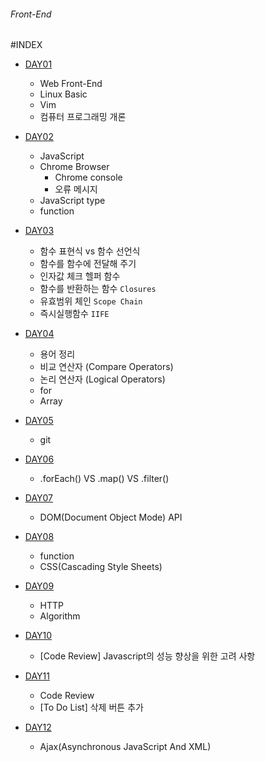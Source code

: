 ###### Front-End

#INDEX

- [DAY01](./DAY01/README.md)
	- Web Front-End
	- Linux Basic
	- Vim
	- 컴퓨터 프로그래밍 개론

- [DAY02](./DAY02/README.md)
	- JavaScript
	- Chrome Browser 
		- Chrome console
		- 오류 메시지
	- JavaScript type
	- function

- [DAY03](./DAY03/README.md)
	- 함수 표현식 vs 함수 선언식
	- 함수를 함수에 전달해 주기
	- 인자값 체크 헬퍼 함수
	- 함수를 반환하는 함수 `Closures`
	- 유효범위 체인 `Scope Chain`
	- 즉시실행함수 `IIFE`
	
- [DAY04](./DAY04/README.md)
	- 용어 정리
	- 비교 연산자 (Compare Operators)
	- 논리 연산자 (Logical Operators)
	- for
	- Array

- [DAY05](./DAY05/README.md)
	- git

- [DAY06](./DAY06/README.md)
	- .forEach() VS .map() VS .filter()

- [DAY07](./DAY07/README.md)
	- DOM(Document Object Mode) API

- [DAY08](./DAY08/README.md)
	- function
	- CSS(Cascading Style Sheets)

- [DAY09](./DAY09/README.md)
	- HTTP
	- Algorithm

- [DAY10](./DAY10/README.md)
	- [Code Review] Javascript의 성능 향상을 위한 고려 사항

- [DAY11](./DAY11/README.md)
	- Code Review
	- [To Do List] 삭제 버튼 추가

- [DAY12](./DAY11/README.md)
	- Ajax(Asynchronous JavaScript And XML)
